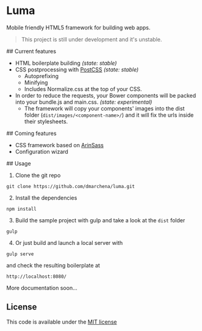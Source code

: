 # Luma
Mobile friendly HTML5 framework for building web apps.

> This project is still under development and it's unstable.


## Current features

* HTML boilerplate building _(state: stable)_
* CSS postprocessing with [PostCSS](https://github.com/postcss) _(state: stable)_
  * Autoprefixing
  * Minifying
  * Includes Normalize.css at the top of your CSS.
* In order to reduce the requests, your Bower components will be packed into your bundle.js and main.css. _(state: experimental)_
  * The framework will copy your components' images into the dist  folder (`dist/images/<component-name>/`) and it will fix the urls inside their stylesheets.

## Coming features

* CSS framework based on [ArinSass](https://github.com/dmarchena/arin-sass)
* Configuration wizard

## Usage

1. Clone the git repo

  ```
  git clone https://github.com/dmarchena/luma.git
  ```
2. Install the dependencies

  ```
  npm install
  ```

3. Build the sample project with gulp and take a look at the `dist` folder

  ```
  gulp
  ```
4. Or just build and launch a local server with

  ```
  gulp serve
  ```

  and check the resulting boilerplate at

  ```
  http://localhost:8080/
  ```

More documentation soon...

## License

This code is available under the [MIT license](https://github.com/dmarchena/html-boilerplate/blob/master/LICENSE)
